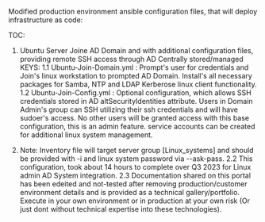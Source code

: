 Modified production environment ansible configuration files, that will deploy infrastructure as code: 

TOC:
1. Ubuntu Server Joine AD Domain and with additional configuration files, providing remote SSH access through AD Centrally stored/managed KEYS: 
1.1 Ubuntu-Join-Domain.yml  : Prompt's user for credentials and Join's linux workstation to prompted AD Domain.
                                Install's all necessary packages for Samba, NTP and LDAP Kerberose linux client functionality. 
1.2 Ubuntu-Join-Config.yml  : Optional configuration, which allows SSH credentials stored in AD altSecurityIdentities attribute.
                                Users in Domain Admin's group can SSH utilizing their ssh credentials and will have sudoer's access.
                                 No other users will be granted access with this base configuration, this is an admin feature.
                                 service accounts can be created for additional linux system management.


2.  Note: Inventory file will target server group [Linux_systems] and should be provided with -i and linux system password via --ask-pass.
2.2 This configuration, took about 14 hours to complete over Q3 2023 for Linux admin AD System integration.
2.3 Documentation shared on this portal has been edeited and not-tested after removing production/customer environment details and is provided as a technical gallery/portfolio.  
   Execute in your own environment or in production at your own risk (Or just dont without technical expertise into these technologies).  
